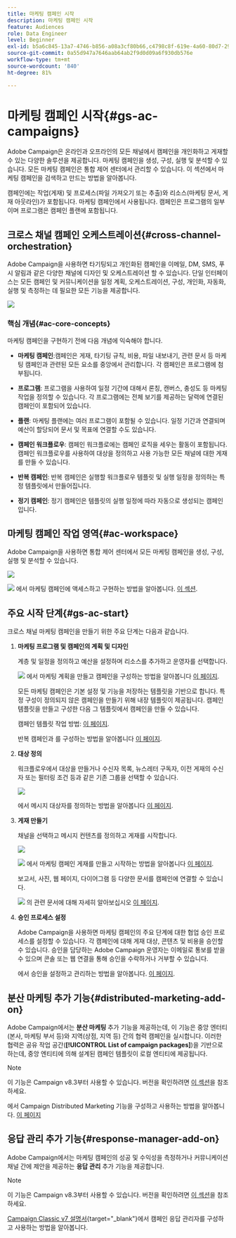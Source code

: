 ```yaml
---
title: 마케팅 캠페인 시작
description: 마케팅 캠페인 시작
feature: Audiences
role: Data Engineer
level: Beginner
exl-id: b5a6c845-13a7-4746-b856-a08a3cf80b66,c4798c8f-619e-4a60-80d7-29b9e4c61168
source-git-commit: 0a55d947a7646aab64ab2f9d0d09a6f930db576e
workflow-type: tm+mt
source-wordcount: '840'
ht-degree: 81%

---
```


# 마케팅 캠페인 시작{#gs-ac-campaigns}

Adobe Campaign은 온라인과 오프라인의 모든 채널에서 캠페인을 개인화하고 게재할 수 있는 다양한 솔루션을 제공합니다. 마케팅 캠페인을 생성, 구성, 실행 및 분석할 수 있습니다. 모든 마케팅 캠페인은 통합 제어 센터에서 관리할 수 있습니다. 이 섹션에서 마케팅 캠페인을 검색하고 만드는 방법을 알아봅니다.

캠페인에는 작업(게재) 및 프로세스(파일 가져오기 또는 추출)와 리소스(마케팅 문서, 게재 아웃라인)가 포함됩니다. 마케팅 캠페인에서 사용됩니다. 캠페인은 프로그램의 일부이며 프로그램은 캠페인 플랜에 포함됩니다.

## 크로스 채널 캠페인 오케스트레이션{#cross-channel-orchestration}

Adobe Campaign을 사용하면 타기팅되고 개인화된 캠페인을 이메일, DM, SMS, 푸시 알림과 같은 다양한 채널에 디자인 및 오케스트레이션 할 수 있습니다. 단일 인터페이스는 모든 캠페인 및 커뮤니케이션을 일정 계획, 오케스트레이션, 구성, 개인화, 자동화, 실행 및 측정하는 데 필요한 모든 기능을 제공합니다.

![](assets/campaign-tab.png)

### 핵심 개념{#ac-core-concepts}

마케팅 캠페인을 구현하기 전에 다음 개념에 익숙해야 합니다.

* **마케팅 캠페인**:캠페인은 게재, 타기팅 규칙, 비용, 파일 내보내기, 관련 문서 등 마케팅 캠페인과 관련된 모든 요소를 중앙에서 관리합니다. 각 캠페인은 프로그램에 첨부됩니다.

* **프로그램**: 프로그램을 사용하여 일정 기간에 대해서 론칭, 캔버스, 충성도 등 마케팅 작업을 정의할 수 있습니다. 각 프로그램에는 전체 보기를 제공하는 달력에 연결된 캠페인이 포함되어 있습니다.

* **플랜**: 마케팅 플랜에는 여러 프로그램이 포함될 수 있습니다. 일정 기간과 연결되며 예산이 할당되어 문서 및 목표에 연결할 수도 있습니다.

* **캠페인 워크플로우**: 캠페인 워크플로에는 캠페인 로직을 세우는 활동이 포함됩니다. 캠페인 워크플로우를 사용하여 대상을 정의하고 사용 가능한 모든 채널에 대한 게재를 만들 수 있습니다.

* **반복 캠페인**: 반복 캠페인은 실행할 워크플로우 템플릿 및 실행 일정을 정의하는 특정 템플릿에서 만들어집니다.

* **정기 캠페인**: 정기 캠페인은 템플릿의 실행 일정에 따라 자동으로 생성되는 캠페인입니다.

## 마케팅 캠페인 작업 영역{#ac-workspace}

Adobe Campaign을 사용하면 통합 제어 센터에서 모든 마케팅 캠페인을 생성, 구성, 실행 및 분석할 수 있습니다.

![](assets/calendar.png)

![](../assets/do-not-localize/book.png) 에서 마케팅 캠페인에 액세스하고 구현하는 방법을 알아봅니다. [이 섹션](https://experienceleague.adobe.com/docs/campaign/automation/campaign-orchestration/set-up-campaigns.html).

## 주요 시작 단계{#gs-ac-start}

크로스 채널 마케팅 캠페인을 만들기 위한 주요 단계는 다음과 같습니다.

1. **마케팅 프로그램 및 캠페인의 계획 및 디자인**

   계층 및 일정을 정의하고 예산을 설정하며 리소스를 추가하고 운영자를 선택합니다.

   ![](../assets/do-not-localize/book.png) 에서 마케팅 계획을 만들고 캠페인을 구성하는 방법을 알아봅니다 [이 페이지](https://experienceleague.adobe.com/docs/campaign/automation/campaign-orchestration/marketing-campaign-create.html).

   모든 마케팅 캠페인은 기본 설정 및 기능을 저장하는 템플릿을 기반으로 합니다. 특정 구성이 정의되지 않은 캠페인을 만들기 위해 내장 템플릿이 제공됩니다. 캠페인 템플릿을 만들고 구성한 다음 그 템플릿에서 캠페인을 만들 수 있습니다.

   캠페인 템플릿 작업 방법: [이 페이지](https://experienceleague.adobe.com/docs/campaign/automation/campaign-orchestration/marketing-campaign-templates.html).

   반복 캠페인과 를 구성하는 방법을 알아봅니다 [이 페이지](https://experienceleague.adobe.com/docs/campaign/automation/campaign-orchestration/recurring-periodic-campaigns.html).

1. **대상 정의**

   워크플로우에서 대상을 만들거나 수신자 목록, 뉴스레터 구독자, 이전 게재의 수신자 또는 필터링 조건 등과 같은 기존 그룹을 선택할 수 있습니다.

   ![](assets/campaign-wf.png)

   에서 메시지 대상자를 정의하는 방법을 알아봅니다 [이 페이지](https://experienceleague.adobe.com/docs/campaign/automation/campaign-orchestration/marketing-campaign-target.html).

1. **게재 만들기**

   채널을 선택하고 메시지 컨텐츠를 정의하고 게재를 시작합니다.

   ![](assets/campaign-dashboard.png)

   ![](../assets/do-not-localize/book.png) 에서 마케팅 캠페인 게재를 만들고 시작하는 방법을 알아봅니다 [이 페이지](https://experienceleague.adobe.com/docs/campaign/automation/campaign-orchestration/marketing-campaign-deliveries.html).

   보고서, 사진, 웹 페이지, 다이어그램 등 다양한 문서를 캠페인에 연결할 수 있습니다.

   ![](../assets/do-not-localize/book.png) 의 관련 문서에 대해 자세히 알아보십시오 [이 페이지](https://experienceleague.adobe.com/docs/campaign/automation/campaign-orchestration/marketing-campaign-assets.html).

1. **승인 프로세스 설정**

   Adobe Campaign을 사용하면 마케팅 캠페인의 주요 단계에 대한 협업 승인 프로세스를 설정할 수 있습니다. 각 캠페인에 대해 게재 대상, 콘텐츠 및 비용을 승인할 수 있습니다. 승인을 담당하는 Adobe Campaign 운영자는 이메일로 통보를 받을 수 있으며 콘솔 또는 웹 연결을 통해 승인을 수락하거나 거부할 수 있습니다.

   에서 승인을 설정하고 관리하는 방법을 알아봅니다. [이 페이지](https://experienceleague.adobe.com/docs/campaign/automation/campaign-orchestration/marketing-campaign-approval.html?lang=en#campaign-orchestration).


## 분산 마케팅 추가 기능{#distributed-marketing-add-on}

Adobe Campaign에서는 **분산 마케팅** 추가 기능을 제공하는데, 이 기능은 중앙 엔터티(본사, 마케팅 부서 등)와 지역(상점, 지역 등) 간의 협력 캠페인을 실시합니다. 이러한 협력은 공유 작업 공간(**[!UICONTROL List of campaign packages]**)을 기반으로 하는데, 중앙 엔티티에 의해 설계된 캠페인 템플릿이 로컬 엔티티에 제공됩니다.

>[!NOTE]
>
>이 기능은 Campaign v8.3부터 사용할 수 있습니다. 버전을 확인하려면 [이 섹션](compatibility-matrix.md#how-to-check-your-campaign-version-and-buildversion)을 참조하세요.

에서 Campaign Distributed Marketing 기능을 구성하고 사용하는 방법을 알아봅니다. [이 페이지](https://experienceleague.adobe.com/docs/campaign/automation/distributed-marketing/about-distributed-marketing.html)

## 응답 관리 추가 기능{#response-manager-add-on}

Adobe Campaign에서는 마케팅 캠페인의 성공 및 수익성을 측정하거나 커뮤니케이션 채널 간에 제안을 제공하는 **응답 관리** 추가 기능을 제공합니다.

>[!NOTE]
>
>이 기능은 Campaign v8.3부터 사용할 수 있습니다. 버전을 확인하려면 [이 섹션](compatibility-matrix.md#how-to-check-your-campaign-version-and-buildversion)을 참조하세요.

[](../assets/do-not-localize/book.png) [Campaign Classic v7 설명서](https://experienceleague.adobe.com/docs/campaign-classic/using/response-manager/about-response-manager.html?lang=ko){target=&quot;_blank&quot;}에서 캠페인 응답 관리자를 구성하고 사용하는 방법을 알아봅니다.

